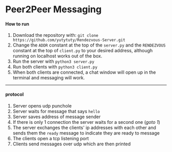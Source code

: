 # Peer2Peer Messaging

#### How to run
1. Download the repository with: `git clone https://github.com/yutytuty/Rendezvous-Server.git`
2. Change the `ADDR` constant at the top of the `server.py` and the `RENDEZVOUS` constant at the top of `client.py` to your desired address, although running on localhost works out of the box.
3. Run the server with `python3 server.py`
4. Run both clients with `python3 client.py`
5. When both clients are connected, a chat window will open up in the terminal and messaging will work.
---
#### protocol

1. Server opens udp punchole
2. Server waits for message that says `hello`
3. Server saves address of message sender
4. If there is only 1 connection the server waits for a second one (_goto 1_)
5. The server exchanges the clients' ip addresses with each other and sends them the `ready` message to indicate they are ready to message
6. The clients open a tcp listening port
7. Clients send messages over udp which are then printed
